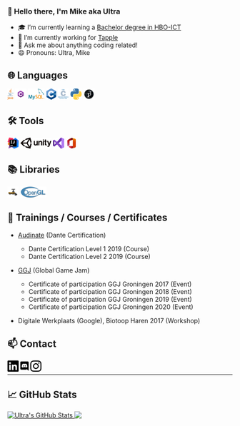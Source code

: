 ### 👋 Hello there, I'm Mike aka Ultra

- 🎓 I’m currently learning a [Bachelor degree in HBO-ICT][education]
- 🔭 I’m currently working for [Tapple][tapple]
- 💬 Ask me about anything coding related!
- 😄 Pronouns: Ultra, Mike

## 🌐 Languages

<p>
  <code><img height="25" src="./resources/svg/program_languages/java.svg" alt="Java" ></code>
  <code><img height="25" src="./resources/png/program_languages/csharp.png" alt="CSharp" ></code>
  <code><img height="25" src="./resources/png/program_languages/mysql.png" alt="MySQL" ></code>
  <code><img height="25" src="./resources/svg/program_languages/cplusplus.svg" alt="C++" ></code>
  <code><img height="25" src="./resources/svg/program_languages/c.svg" alt="C" ></code>
  <code><img height="25" src="./resources/svg/program_languages/python.svg" alt="Python" ></code>
  <code><img height="25" src="./resources/png/program_languages/processing3.png" alt="Processing 3" ></code>
</p>

## 🛠️ Tools

<p>
  <code><img height="25" src="./resources/svg/program_enviroments/intellij_idea.svg" alt="InteliJ IDEA" ></code>
  <code><img height="25" src="./resources/svg/program_enviroments/unity.svg" alt="Unity Technologies" ></code>
  <code><img height="25" src="./resources/svg/program_enviroments/vs2019.svg" alt="Visual Studio 2019" ></code>
  <code><img height="25" src="./resources/svg/document_enviroments/msoffice365_2019.svg" alt="Microsoft Office 365" ></code>
</p>

## 📚 Libraries

<p>
  <code><img height="25" src="./resources/png/program_libraries/spigot.png" alt="Spigot" ></code>
  <code><img height="25" src="./resources/svg/program_libraries/opengl.svg" alt="OpenGL" ></code>
</p>

## 📑 Trainings / Courses / Certificates 

- [Audinate](https://www.audinate.com/) (Dante Certification)
	- Dante Certification Level 1 2019 (Course)
	- Dante Certification Level 2 2019 (Course)

- [GGJ](https://globalgamejam.org/) (Global Game Jam)
	- Certificate of participation GGJ Groningen 2017 (Event)
	- Certificate of participation GGJ Groningen 2018 (Event)
	- Certificate of participation GGJ Groningen 2019 (Event)
	- Certificate of participation GGJ Groningen 2020 (Event)

- Digitale Werkplaats (Google), Biotoop Haren 2017 (Workshop) 

## 📫 Contact
[<img align="left" height="25" src="./resources/svg/socials/linkedin.svg" alt="LinkedIn" />][linkedin]
[<img align="left" height="25" src="./resources/svg/socials/discord.svg" alt="Discord" />][discord]
[<img align="left" height="25" src="./resources/svg/socials/instagram.svg" alt="Instagram" />][instagram]

<br/>

---

## 📈 GitHub Stats

<a href="https://github.com/UltraGameCoder/UltraGameCoder">
  <img align="top" src="https://github-readme-stats.vercel.app/api?username=UltraGameCoder&show_icons=true&line_height=27&count_private=true&title_color=ffffff&text_color=c9cacc&icon_color=2bbc8a&bg_color=1d1f21" alt="Ultra's GitHub Stats" />
</a>

<a href="https://github.com/UltraGameCoder/UltraGameCoder">
  <img align="top" src="https://github-readme-stats.vercel.app/api/top-langs/?username=UltraGameCoder&hide=html,objective-c,c&count_private=true&title_color=ffffff&text_color=c9cacc&icon_color=2bbc8a&bg_color=1d1f21" />
</a>

<!-- links to social media profiles -->

[education]: https://www.hanze.nl/nld/onderwijs/techniek/instituut-voor-communicatie-media--it/opleidingen/bachelor/hbo-ict
[tapple]: https://tapple.world/
[linkedin]: https://www.linkedin.com/in/mike-de-groot-2b55381a3/
[discord]: https://discord.com/users/207829102881669120
[instagram]: https://www.instagram.com/mikedegroot793/
